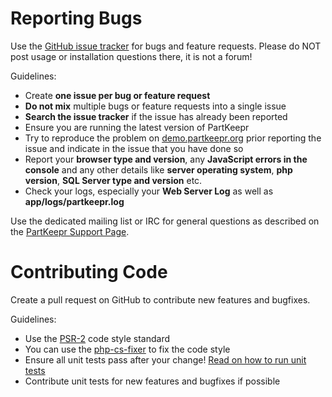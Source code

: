 # Reporting Bugs

Use the [GitHub issue tracker](https://github.com/partkeepr/PartKeepr) for bugs and feature requests. Please do NOT post usage or installation questions there, it is not a forum!

Guidelines:

 * Create __one issue per bug or feature request__
 * __Do not mix__ multiple bugs or feature requests into a single issue
 * __Search the issue tracker__ if the issue has already been reported
 * Ensure you are running the latest version of PartKeepr
 * Try to reproduce the problem on [demo.partkeepr.org](https://demo.partkeepr.org) prior reporting the issue and indicate in the issue that you have done so
 * Report your __browser type and version__, any __JavaScript errors in the console__ and any other details like __server operating system__, __php version__, __SQL Server type and version__ etc.
* Check your logs, especially your __Web Server Log__ as well as __app/logs/partkeepr.log__

Use the dedicated mailing list or IRC for general questions as described on the [PartKeepr Support Page](https://www.partkeepr.org/support/).

# Contributing Code

Create a pull request on GitHub to contribute new features and bugfixes.

Guidelines:

 * Use the [PSR-2](https://github.com/php-fig/fig-standards/blob/master/accepted/PSR-2-coding-style-guide.md) code style standard
 * You can use the [php-cs-fixer](http://cs.sensiolabs.org/) to fix the code style
 * Ensure all unit tests pass after your change! [Read on how to run unit tests](https://wiki.partkeepr.org/wiki/Developers/Unit_Testing)
 * Contribute unit tests for new features and bugfixes if possible
